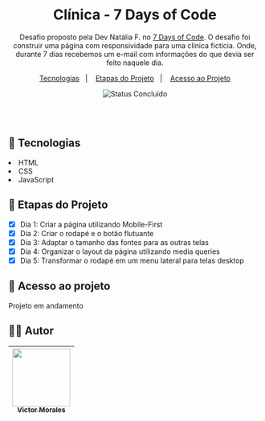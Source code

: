 <h1 align="center">Clínica - 7 Days of Code</h1>

<p align="center">
  Desafio proposto pela Dev Natália F. no <a href="https://7daysofcode.io/">7 Days of Code</a>. O desafio foi construir uma página com responsividade para uma clínica fictícia. Onde, durante 7 dias recebemos um e-mail com informações do que devia ser feito naquele dia.</a>
  
</p>

<p align="center">
  <a href="#-tecnologias">Tecnologias</a>&nbsp;&nbsp;&nbsp;|&nbsp;&nbsp;&nbsp;
  <a href="#-etapas-do-projeto">Etapas do Projeto</a>&nbsp;&nbsp;&nbsp;|&nbsp;&nbsp;&nbsp;
  <a href="#-acesso-ao-projeto">Acesso ao Projeto</a>
</p>

<p align="center">
  <img alt="Status Concluído" src="http://img.shields.io/static/v1?label=STATUS&message=EM%20ANDAMENTO&color=GREEN&style=for-the-badge">
</p>

<br>
<br>

## 🚀 Tecnologias

<li>HTML</li>
<li>CSS</li>
<li>JavaScript</li>

## 📝 Etapas do Projeto

- [X] Dia 1: Criar a página utilizando Mobile-First
- [X] Dia 2: Criar o rodapé e o botão flutuante
- [X] Dia 3: Adaptar o tamanho das fontes para as outras telas
- [x] Dia 4: Organizar o layout da página utilizando media queries
- [x] Dia 5: Transformar o rodapé em um menu lateral para telas desktop

## 📁 Acesso ao projeto

<p>Projeto em andamento</p>

<!-- <p>Para visualizar a versão atual do projeto é só<a href=""> "Clicar aqui".</a>🚀</p> -->

## 👨‍💻 Autor

| [<img src="https://avatars.githubusercontent.com/victor-tosto" width=115><br><sub>Victor Morales</sub>](https://github.com/victor-tosto) | 
| :---: |